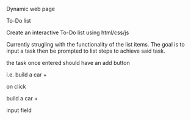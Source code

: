 Dynamic web page

To-Do list

Create an interactive To-Do list using html/css/js

Currently strugling with the functionality of the list items. The goal is to input a task then be prompted to list steps to achieve said task.

the task once entered should have an add button 

i.e. build a car +

on click 

build a car +

input field


